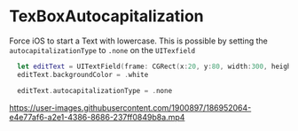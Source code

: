 # TexBoxAutocapitalization


Force iOS to start a Text with lowercase. This is possible by setting the `autocapitalizationType` to `.none` on the `UITexfield`

```swift
  let editText = UITextField(frame: CGRect(x:20, y:80, width:300, height:50))
  editText.backgroundColor = .white

  editText.autocapitalizationType = .none
```

https://user-images.githubusercontent.com/1900897/186952064-e4e77af6-a2e1-4386-8686-237ff0849b8a.mp4

